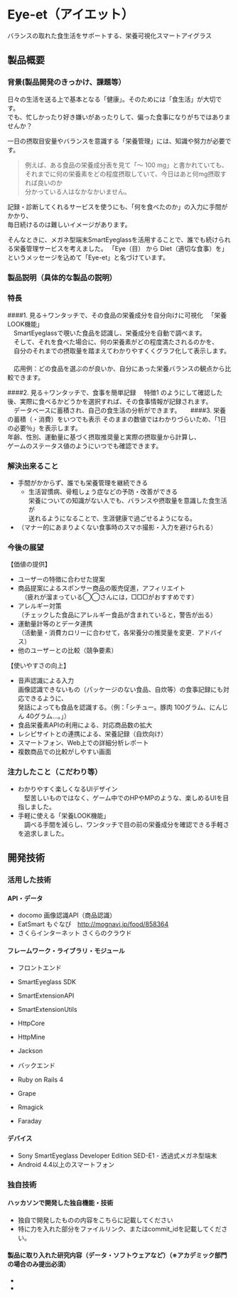 # Eye-et（アイエット）
バランスの取れた食生活をサポートする、栄養可視化スマートアイグラス

## 製品概要
### 背景(製品開発のきっかけ、課題等）
日々の生活を送る上で基本となる「健康」。そのためには「食生活」が大切です。<br>
でも、忙しかったり好き嫌いがあったりして、偏った食事になりがちではありませんか？

一日の摂取目安量やバランスを意識する「栄養管理」には、知識や努力が必要です。
> 例えば、ある食品の栄養成分表を見て「〜 100 mg」と書かれていても、<br>
それまでに何の栄養素をどの程度摂取していて、今日はあと何mg摂取すれば良いのか<br>
分かっている人はなかなかいません。

記録・診断してくれるサービスを使うにも、「何を食べたのか」の入力に手間がかかり、<br>
毎日続けるのは難しいイメージがあります。

そんなときに、メガネ型端末SmartEyeglassを活用することで、誰でも続けられる栄養管理サービスを考えました。
「Eye（目） から Diet（適切な食事）を」というメッセージを込めて「Eye-et」と名づけています。

### 製品説明（具体的な製品の説明）
### 特長
####1. 見る＋ワンタッチで、その食品の栄養成分を自分向けに可視化
　「栄養LOOK機能」<br>
　SmartEyeglassで覗いた食品を認識し、栄養成分を自動で調べます。<br>
　そして、それを食べた場合に、何の栄養素がどの程度満たされるのかを、<br>
　自分のそれまでの摂取量を踏まえてわかりやすくくグラフ化して表示します。<br>
　<br>
　応用例：どの食品を選ぶのが良いか、自分にあった栄養バランスの観点から比較できます。

####2. 見る＋ワンタッチで、食事を簡単記録
　特徴1 のようにして確認した後、実際に食べるかどうかを選択すれば、その食事情報が記録されます。<br>
　データベースに蓄積され、自己の食生活の分析ができます。
　
####3. 栄養の蓄積（・消費）をいつでも表示
 そのままの数値ではわかりづらいため、「1日の必要％」を表示します。<br>
 年齢、性別、運動量に基づく摂取推奨量と実際の摂取量から計算し、<br>
 ゲームのステータス値のようにいつでも確認できます。
 
### 解決出来ること
* 手間がかからず、誰でも栄養管理を継続できる<br>
  * 生活習慣病、骨粗しょう症などの予防・改善ができる<br>
栄養についての知識がない人でも、バランスや摂取量を意識した食生活が<br>
送れるようになることで、生涯健康で過ごせるようになる。
* （マナー的にあまりよくない食事時のスマホ撮影・入力を避けられる）

### 今後の展望
【価値の提供】
*  ユーザーの特徴に合わせた提案
  * 商品提案によるスポンサー商品の販売促進，アフィリエイト<br>
　（疲れが溜まっている◯◯さんには，□□□がおすすめです）
  * アレルギー対策<br>
   （チェックした食品にアレルギー食品が含まれていると，警告が出る）
  * 運動量計等のとデータ連携<br>
  （活動量・消費カロリーに合わせて，各栄養分の推奨量を変更．アドバイス）
* 他のユーザーとの比較（競争要素）

【使いやすさの向上】
* 音声認識による入力<br>
 画像認識できないもの（パッケージのない食品、自炊等）の食事記録にも対応できるように、<br>
発話によっても食品を認識する。（例：「シチュー。豚肉 100グラム、にんじん 40グラム…。」）
* 食品栄養素APIの利用による、対応商品数の拡大
* レシピサイトとの連携による、栄養記録（自炊向け）
* スマートフォン、Web上での詳細分析レポート
* 複数商品での比較がしやすい画面

### 注力したこと（こだわり等）
* わかりやすく楽しくなるUIデザイン<br>
　堅苦しいものではなく、ゲーム中でのHPやMPのような、楽しめるUIを目指しました。
* 手軽に使える「栄養LOOK機能」<br>
　調べる手間を減らし、ワンタッチで目の前の栄養成分を確認できる手軽さを追求しました。


## 開発技術
### 活用した技術
#### API・データ
* docomo 画像認識API（商品認識）
* EatSmart もぐなび　http://mognavi.jp/food/858364
* さくらインターネット さくらのクラウド

#### フレームワーク・ライブラリ・モジュール
* フロントエンド
 * SmartEyeglass SDK
 * SmartExtensionAPI
 * SmartExtensionUtils
 * HttpCore
 * HttpMine
 * Jackson

* バックエンド
 * Ruby on Rails 4
 * Grape
 * Rmagick
 * Faraday

#### デバイス
* Sony SmartEyeglass Developer Edition SED-E1 - 透過式メガネ型端末
* Android 4.4以上のスマートフォン

### 独自技術
#### ハッカソンで開発した独自機能・技術
* 独自で開発したものの内容をこちらに記載してください
* 特に力を入れた部分をファイルリンク、またはcommit_idを記載してください。

#### 製品に取り入れた研究内容（データ・ソフトウェアなど）（※アカデミック部門の場合のみ提出必須）
* 
*
